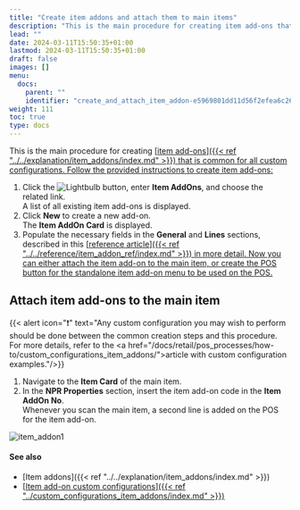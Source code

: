 ```yaml
---
title: "Create item addons and attach them to main items"
description: "This is the main procedure for creating item add-ons that is common for all custom configurations."
lead: ""
date: 2024-03-11T15:50:35+01:00
lastmod: 2024-03-11T15:50:35+01:00
draft: false
images: []
menu:
  docs:
    parent: ""
    identifier: "create_and_attach_item_addon-e5969801dd11d56f2efea6c26b94aca6"
weight: 111
toc: true
type: docs
---
```


This is the main procedure for creating [<ins>item add-ons<ins>]({{< ref "../../explanation/item_addons/index.md" >}}) that is common for all custom configurations. Follow the provided instructions to create item add-ons:

1.	Click the ![Lightbulb](Lightbulb_icon.PNG) button, enter **Item AddOns**, and choose the related link.    
    A list of all existing item add-ons is displayed.
2.	Click **New** to create a new add-on.    
    The **Item AddOn Card** is displayed.
3.	Populate the necessary fields in the **General** and **Lines** sections, described in this [<ins>reference article<ins>]({{< ref "../../reference/item_addon_ref/index.md" >}}) in more detail.
    Now you can either attach the item add-on to the main item, or create the POS button for the standalone item add-on menu to be used on the POS.

## Attach item add-ons to the main item

{{< alert icon="❗" text="Any custom configuration you may wish to perform should be done between the common creation steps and this procedure. For more details, refer to the <a href=\"/docs/retail/pos_processes/how-to/custom_configurations_item_addons/\">article with custom configuration examples</a>."/>}} 

1.	Navigate to the **Item Card** of the main item.
2.	In the **NPR Properties** section, insert the item add-on code in the **Item AddOn No**.     
    Whenever you scan the main item, a second line is added on the POS for the item add-on.

![item_addon1](item_addon1.PNG)

#### See also

- [Item addons]({{< ref "../../explanation/item_addons/index.md" >}})
- [<ins>Item add-on custom configurations<ins>]({{< ref "../custom_configurations_item_addons/index.md" >}})
